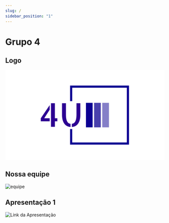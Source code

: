 ```yaml
---
slug: /
sidebar_position: "1"
---
```

# Grupo 4

## Logo

![Logo_do_grupo](../../docs/static/img/logo.png)

## Nossa equipe

![equipe](../../docs/static/img/equipe.png)


## Apresentação 1 

![Link da Apresentação](https://www.canva.com/design/DAF85Ckz8DI/p-FtudwShip6BgdqTsuDGQ/edit?utm_content=DAF85Ckz8DI&utm_campaign=designshare&utm_medium=link2&utm_source=sharebutton)